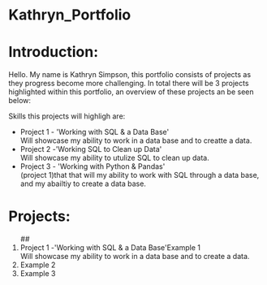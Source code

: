 # Kathryn_Portfolio


# Introduction:
Hello. My name is Kathryn Simpson, this portfolio consists of projects as they progress become more challenging. 
In total there will be 3 projects highlighted within this portfolio, an overview of these projects an be seen below:

Skills this projects will highligh are:
<ul>
<li>Project 1 - 'Working with SQL & a Data Base'</li> Will showcase my ability to work in a data base and to creatte a data.
<li>Project 2 -'Working SQL to Clean up Data'</li> Will showcase my ability to utulize SQL to clean up data.
 <li>Project 3 - 'Working with Python & Pandas'</li>
(project 1)that that will my ability to work with SQL through a data base, and my abailtiy to create a data base.  
    </ul>
    
  # Projects:
<ol>
  ## <li>Project 1 -'Working with SQL & a Data Base'Example 1</li> Will showcase my ability to work in a data base and to create a data.
  
<li>Example 2</li>
<li>Example 3</li>
</ol>
